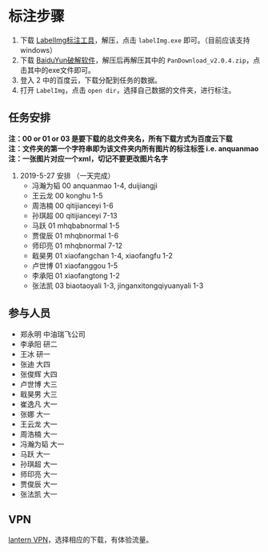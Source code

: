# 标注步骤
1. 下载 [LabelImg标注工具](https://github.com/tzutalin/labelImg/files/2638199/windows_v1.8.1.zip)，解压，点击 `labelImg.exe` 即可。（目前应该支持windows）
2. 下载 [BaiduYun破解软件](https://github.com/lcylmhlcy/BaiduYunCrack_windows/archive/master.zip)，解压后再解压其中的 `PanDownload_v2.0.4.zip`，点击其中的exe文件即可。
3. 登入 2 中的百度云，下载分配到任务的数据。
4. 打开 `LabelImg`，点击 `open dir`，选择自己数据的文件夹，进行标注。

## 任务安排
**注：00 or 01 or 03 是要下载的总文件夹名，所有下载方式为百度云下载**  
**注：文件夹的第一个字符串即为该文件夹内所有图片的标注标签 i.e. anquanmao**  
**注：一张图片对应一个xml，切记不要更改图片名字**  
  
1. 2019-5-27 安排 （一天完成）
    - 冯瀚为韬 00 anquanmao 1-4, duijiangji
    - 王云龙 00 konghu 1-5
    - 周浩楠 00 qitijianceyi 1-6
    - 孙琪超 00 qitijianceyi 7-13
    - 马跃 01 mhqbabnormal 1-5
    - 贾俊辰 01 mhqbnormal 1-6
    - 师印亮 01 mhqbnormal 7-12
    - 戢昊男 01 xiaofangchan 1-4, xiaofangfu 1-2
    - 卢世博 01 xiaofanggou 1-5
    - 李承阳 01 xiaofangtong 1-2 
    - 张法凯 03 biaotaoyali 1-3, jinganxitongqiyuanyali 1-3

## 参与人员
- 郑永明 中油瑞飞公司
- 李承阳 研二
- 王冰 研一
- 张迪 大四
- 张俊辉 大四
- 卢世博 大三
- 戢昊男 大三
- 崔逸凡 大一
- 张娜 大一
- 王云龙 大一
- 周浩楠 大一
- 冯瀚为韬 大一
- 马跃 大一
- 孙琪超 大一
- 师印亮 大一
- 贾俊辰 大一
- 张法凯 大一

## VPN
[lantern VPN](https://github.com/getlantern/download/wiki)，选择相应的下载，有体验流量。
